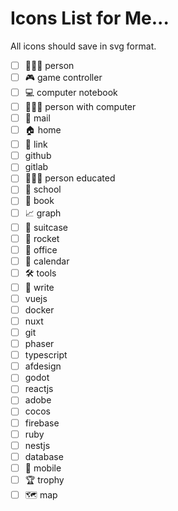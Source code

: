 # Icons List for Me...

All icons should save in svg format.

- [ ] 🙎🏻‍♂️ person
- [ ] 🎮 game controller
- [ ] 💻 computer notebook
- [ ] 👨🏼‍💻 person with computer
- [ ] 📧 mail
- [ ] 🏠 home
- [ ] 🔗 link
- [ ] github
- [ ] gitlab
- [ ] 👨🏻‍🎓 person educated
- [ ] 🏫 school
- [ ] 📖 book
- [ ] 📈 graph
- [ ] 🧳 suitcase
- [ ] 🚀 rocket
- [ ] 🏢 office
- [ ] 📅 calendar
- [ ] 🛠 tools
- [ ] 📝 write
- [ ] vuejs
- [ ] docker
- [ ] nuxt
- [ ] git
- [ ] phaser
- [ ] typescript
- [ ] afdesign
- [ ] godot
- [ ] reactjs
- [ ] adobe
- [ ] cocos
- [ ] firebase
- [ ] ruby
- [ ] nestjs
- [ ] database
- [ ] 📱 mobile
- [ ] 🏆 trophy
- [ ] 🗺 map